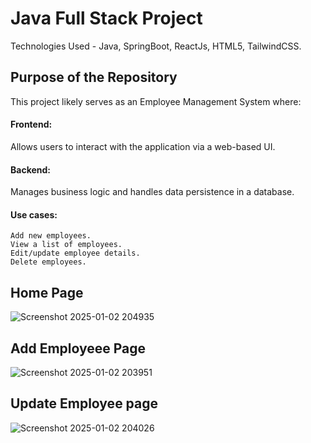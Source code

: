 # Java Full Stack Project

Technologies Used - Java, SpringBoot, ReactJs, HTML5, TailwindCSS.

## Purpose of the Repository

This project likely serves as an Employee Management System where:


#### Frontend:
Allows users to interact with the application via a web-based UI.


#### Backend: 
Manages business logic and handles data persistence in a database.


#### Use cases: 

```
Add new employees.
View a list of employees.
Edit/update employee details.
Delete employees.
```

## Home Page
![Screenshot 2025-01-02 204935](https://github.com/user-attachments/assets/76768cf5-290b-46ff-8c38-fb86f31aed96)

## Add Employeee Page
![Screenshot 2025-01-02 203951](https://github.com/user-attachments/assets/1e7c743a-4aa7-435c-8cc0-de17cc34702c)

## Update Employee page
![Screenshot 2025-01-02 204026](https://github.com/user-attachments/assets/8d101e18-d00f-4f70-8cdd-f42c750d8a16)



